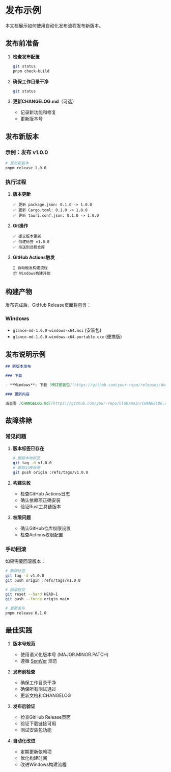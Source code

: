 # 发布示例

本文档展示如何使用自动化发布流程发布新版本。

## 发布前准备

1. **检查发布配置**
   ```bash
   git status
   pnpm check-build
   ```

2. **确保工作目录干净**
   ```bash
   git status
   ```

3. **更新CHANGELOG.md**（可选）
   - 记录新功能和修复
   - 更新版本号

## 发布新版本

### 示例：发布 v1.0.0

```bash
# 发布新版本
pnpm release 1.0.0
```

### 执行过程

1. **版本更新**
   ```
   ✅ 更新 package.json: 0.1.0 -> 1.0.0
   ✅ 更新 Cargo.toml: 0.1.0 -> 1.0.0
   ✅ 更新 tauri.conf.json: 0.1.0 -> 1.0.0
   ```

2. **Git操作**
   ```
   ✅ 提交版本更新
   ✅ 创建标签 v1.0.0
   ✅ 推送到远程仓库
   ```

3. **GitHub Actions触发**
   ```
   🚀 自动触发构建流程
   📦 Windows构建开始
   ```

## 构建产物

发布完成后，GitHub Release页面将包含：

### Windows
- `glance-md-1.0.0-windows-x64.msi` (安装包)
- `glance-md-1.0.0-windows-x64-portable.exe` (便携版)

## 发布说明示例

```markdown
## 新版本发布

### 下载

- **Windows**: 下载 [MSI安装包](https://github.com/your-repo/releases/download/v1.0.0/glance-md-1.0.0-windows-x64.msi) 或 [便携版](https://github.com/your-repo/releases/download/v1.0.0/glance-md-1.0.0-windows-x64-portable.exe)

### 更新内容

请查看 [CHANGELOG.md](https://github.com/your-repo/blob/main/CHANGELOG.md) 了解详细更新内容。
```

## 故障排除

### 常见问题

1. **版本标签已存在**
   ```bash
   # 删除本地标签
   git tag -d v1.0.0
   # 删除远程标签
   git push origin :refs/tags/v1.0.0
   ```

2. **构建失败**
   - 检查GitHub Actions日志
   - 确认依赖项正确安装
   - 验证Rust工具链版本

3. **权限问题**
   - 确认GitHub仓库权限设置
   - 检查Actions权限配置

### 手动回滚

如果需要回滚版本：

```bash
# 删除标签
git tag -d v1.0.0
git push origin :refs/tags/v1.0.0

# 回滚提交
git reset --hard HEAD~1
git push --force origin main

# 重新发布
pnpm release 0.1.0
```

## 最佳实践

1. **版本号规范**
   - 使用语义化版本号 (MAJOR.MINOR.PATCH)
   - 遵循 [SemVer](https://semver.org/) 规范

2. **发布前检查**
   - 确保工作目录干净
   - 确保所有测试通过
   - 更新文档和CHANGELOG

3. **发布后验证**
   - 检查GitHub Release页面
   - 验证下载链接可用
   - 测试安装包功能

4. **自动化改进**
   - 定期更新依赖项
   - 优化构建时间
   - 改进Windows构建流程
